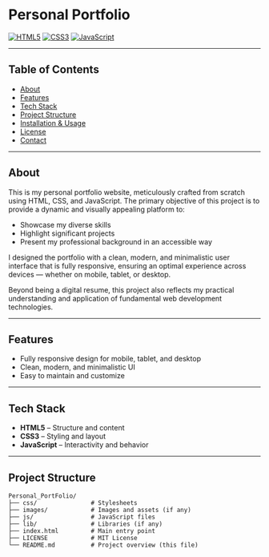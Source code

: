 # Personal Portfolio

[![HTML5](https://img.shields.io/badge/HTML5-E34F26?style=for-the-badge&logo=html5&logoColor=white)](https://developer.mozilla.org/en-US/docs/Web/HTML)
[![CSS3](https://img.shields.io/badge/CSS3-1572B6?style=for-the-badge&logo=css3&logoColor=white)](https://developer.mozilla.org/en-US/docs/Web/CSS)
[![JavaScript](https://img.shields.io/badge/JavaScript-F7DF1E?style=for-the-badge&logo=javascript&logoColor=black)](https://developer.mozilla.org/en-US/docs/Web/JavaScript)

---

## Table of Contents

- [About](#about)
- [Features](#features)
- [Tech Stack](#tech-stack)
- [Project Structure](#project-structure)
- [Installation & Usage](#installation--usage)
- [License](#license)
- [Contact](#contact)

---

## About

This is my personal portfolio website, meticulously crafted from scratch using HTML, CSS, and JavaScript. The primary objective of this project is to provide a dynamic and visually appealing platform to:

- Showcase my diverse skills
- Highlight significant projects
- Present my professional background in an accessible way

I designed the portfolio with a clean, modern, and minimalistic user interface that is fully responsive, ensuring an optimal experience across devices — whether on mobile, tablet, or desktop.

Beyond being a digital resume, this project also reflects my practical understanding and application of fundamental web development technologies.

---

## Features

- Fully responsive design for mobile, tablet, and desktop
- Clean, modern, and minimalistic UI
- Easy to maintain and customize

---

## Tech Stack

- **HTML5** – Structure and content
- **CSS3** – Styling and layout
- **JavaScript** – Interactivity and behavior

---

## Project Structure

```plaintext
Personal_PortFolio/
├── css/               # Stylesheets
├── images/            # Images and assets (if any)
├── js/                # JavaScript files
├── lib/               # Libraries (if any)
├── index.html         # Main entry point
├── LICENSE            # MIT License
└── README.md          # Project overview (this file)
```
